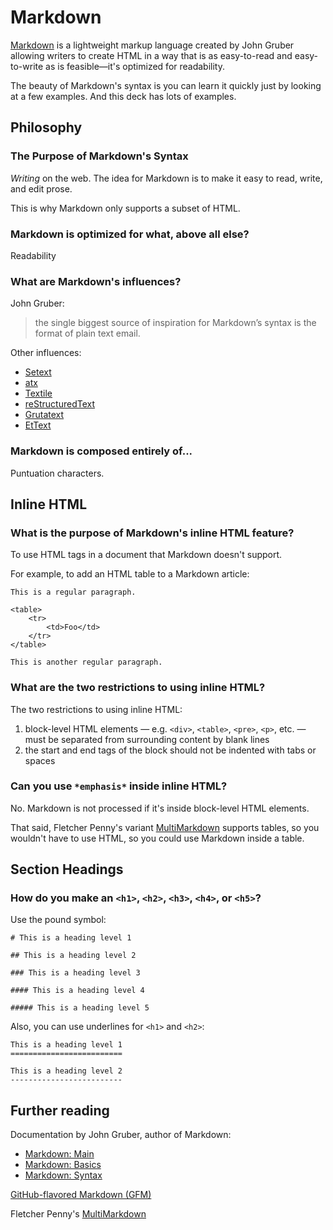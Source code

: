 Markdown
========

[Markdown](http://daringfireball.net/projects/markdown/) is a lightweight markup language created by John Gruber allowing writers to create HTML in a way that is as easy-to-read and easy-to-write as is feasible—it's optimized for readability.

The beauty of Markdown's syntax is you can learn it quickly just by looking at a few examples. And this deck has lots of examples.

## Philosophy

### The Purpose of Markdown's Syntax

*Writing* on the web. The idea for Markdown is to make it easy to read, write, and edit prose.

This is why Markdown only supports a subset of HTML.

### Markdown is optimized for what, above all else?

Readability

### What are Markdown's influences?

John Gruber:

> the single biggest source of inspiration for Markdown’s syntax is the format of plain text email.

Other influences:

- [Setext](http://docutils.sourceforge.net/mirror/setext.html)
- [atx](http://www.aaronsw.com/2002/atx/)
- [Textile](http://textism.com/tools/textile/)
- [reStructuredText](http://docutils.sourceforge.net/rst.html)
- [Grutatext](http://www.triptico.com/software/grutatxt.html)
- [EtText](http://ettext.taint.org/doc/)

### Markdown is composed entirely of...

Puntuation characters.

## Inline HTML

### What is the purpose of Markdown's inline HTML feature?

To use HTML tags in a document that Markdown doesn't support.

For example, to add an HTML table to a Markdown article:

    This is a regular paragraph.

    <table>
        <tr>
            <td>Foo</td>
        </tr>
    </table>

    This is another regular paragraph.

### What are the two restrictions to using inline HTML?

The two restrictions to using inline HTML:

1. block-level HTML elements — e.g. `<div>`, `<table>`, `<pre>`, `<p>`, etc. — must be separated from surrounding content by blank lines
2. the start and end tags of the block should not be indented with tabs or spaces

### Can you use `*emphasis*` inside inline HTML?

No. Markdown is not processed if it's inside block-level HTML elements.

That said, Fletcher Penny's variant [MultiMarkdown](http://fletcherpenney.net/multimarkdown/) supports tables, so you wouldn't have to use HTML, so you could use Markdown inside a table.

## Section Headings

### How do you make an `<h1>`, `<h2>`, `<h3>`, `<h4>`, or `<h5>`?

Use the pound symbol:

    # This is a heading level 1

    ## This is a heading level 2

    ### This is a heading level 3

    #### This is a heading level 4

    ##### This is a heading level 5

Also, you can use underlines for `<h1>` and `<h2>`:

    This is a heading level 1
    =========================

    This is a heading level 2
    -------------------------

Further reading
---------------

Documentation by John Gruber, author of Markdown:

- [Markdown: Main](http://daringfireball.net/projects/markdown/)
- [Markdown: Basics](http://daringfireball.net/projects/markdown/basics)
- [Markdown: Syntax](http://daringfireball.net/projects/markdown/syntax)

[GitHub-flavored Markdown (GFM)](http://github.github.com/github-flavored-markdown/)

Fletcher Penny's [MultiMarkdown](http://fletcherpenney.net/multimarkdown/)